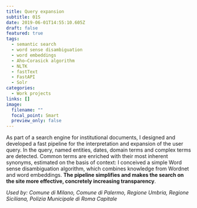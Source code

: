 ```yaml
---
title: Query expansion
subtitle: 01S
date: 2019-06-01T14:55:10.605Z
draft: false
featured: true
tags:
  - semantic search
  - word sense disambiguation
  - word embeddings
  - Aho–Corasick algorithm
  - NLTK
  - fastText
  - FastAPI
  - Solr
categories:
  - Work projects
links: []
image:
  filename: ""
  focal_point: Smart
  preview_only: false
---
```

As part of a search engine for institutional documents, I designed and developed a fast pipeline for the interpretation and expansion of the user query. In the query, named entities, dates, domain terms and complex terms are detected. Common terms are enriched with their most inherent synonyms, estimated on the basis of context: I conceived a simple Word sense disambiguation algorithm, which combines knowledge from Wordnet and word embeddings. **The pipeline simplifies and makes the search on the site more effective, concretely increasing transparency**.

*Used by: Comune di Milano, Comune di Palermo, Regione Umbria, Regione Siciliana, Polizia Municipale di Roma Capitale*